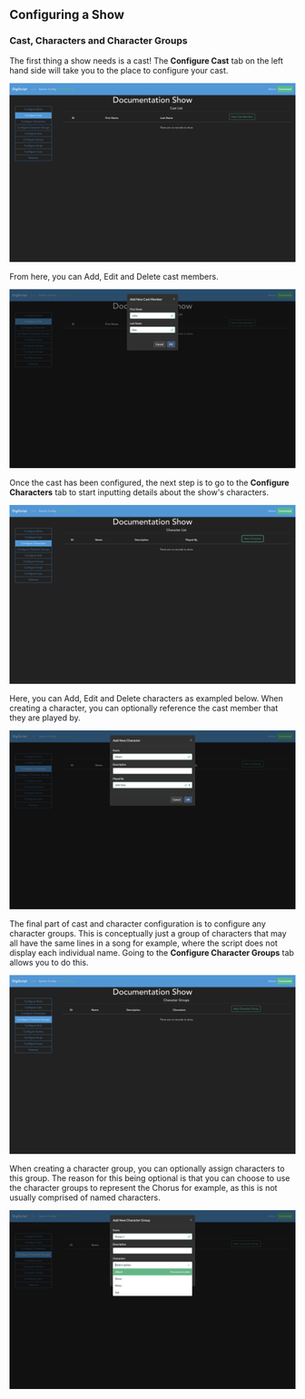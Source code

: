 ## Configuring a Show

### Cast, Characters and Character Groups

The first thing a show needs is a cast! The **Configure Cast** tab on the left hand side will take
you to the place to configure your cast.

![](../../images/config_show/cast_overview.png)

From here, you can Add, Edit and Delete cast members.

![](../../images/config_show/create_cast.png)

Once the cast has been configured, the next step is to go to the **Configure Characters** tab to start
inputting details about the show's characters.

![](../../images/config_show/character_overview.png)

Here, you can Add, Edit and Delete characters as exampled below. When creating a character, you can
optionally reference the cast member that they are played by.

![](../../images/config_show/create_character.png)

The final part of cast and character configuration is to configure any character groups. This is
conceptually just a group of characters that may all have the same lines in a song for example, 
where the script does not display each individual name. Going to the **Configure Character Groups**
tab allows you to do this.

![](../../images/config_show/c_group_overview.png)

When creating a character group, you can optionally assign characters to this group. The reason for
this being optional is that you can choose to use the character groups to represent the Chorus for 
example, as this is not usually comprised of named characters.

![](../../images/config_show/c_group_create.png)